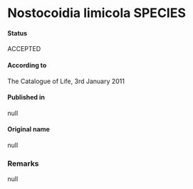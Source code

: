 Nostocoidia limicola SPECIES
=======

#### Status
ACCEPTED

#### According to
The Catalogue of Life, 3rd January 2011

#### Published in
null

#### Original name
null

### Remarks
null